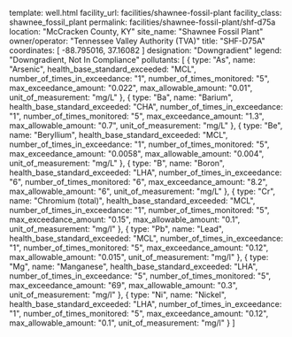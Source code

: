 template: well.html
facility_url: facilities/shawnee-fossil-plant
facility_class: shawnee_fossil_plant
permalink: facilities/shawnee-fossil-plant/shf-d75a
location: "McCracken County, KY"
site_name: "Shawnee Fossil Plant"
owner/operator: "Tennessee Valley Authority (TVA)"
title: "SHF-D75A"
coordinates: [
  -88.795016,
  37.16082
]
designation: "Downgradient"
legend: "Downgradient, Not In Compliance"
pollutants: [
  {
  type: "As",
  name: "Arsenic",
  health_base_standard_exceeded: "MCL",
  number_of_times_in_exceedance: "1",
  number_of_times_monitored: "5",
  max_exceedance_amount: "0.022",
  max_allowable_amount: "0.01",
  unit_of_measurement: "mg/L"
  },
  {
  type: "Ba",
  name: "Barium",
  health_base_standard_exceeded: "CHA",
  number_of_times_in_exceedance: "1",
  number_of_times_monitored: "5",
  max_exceedance_amount: "1.3",
  max_allowable_amount: "0.7",
  unit_of_measurement: "mg/L"
  },
  {
  type: "Be",
  name: "Beryllium",
  health_base_standard_exceeded: "MCL",
  number_of_times_in_exceedance: "1",
  number_of_times_monitored: "5",
  max_exceedance_amount: "0.0058",
  max_allowable_amount: "0.004",
  unit_of_measurement: "mg/L"
  },
  {
  type: "B",
  name: "Boron",
  health_base_standard_exceeded: "LHA",
  number_of_times_in_exceedance: "6",
  number_of_times_monitored: "6",
  max_exceedance_amount: "8.2",
  max_allowable_amount: "6",
  unit_of_measurement: "mg/L"
  },
  {
  type: "Cr",
  name: "Chromium (total)",
  health_base_standard_exceeded: "MCL",
  number_of_times_in_exceedance: "1",
  number_of_times_monitored: "5",
  max_exceedance_amount: "0.15",
  max_allowable_amount: "0.1",
  unit_of_measurement: "mg/l"
  },
  {
  type: "Pb",
  name: "Lead",
  health_base_standard_exceeded: "MCL",
  number_of_times_in_exceedance: "1",
  number_of_times_monitored: "5",
  max_exceedance_amount: "0.12",
  max_allowable_amount: "0.015",
  unit_of_measurement: "mg/l"
  },
  {
  type: "Mg",
  name: "Manganese",
  health_base_standard_exceeded: "LHA",
  number_of_times_in_exceedance: "5",
  number_of_times_monitored: "5",
  max_exceedance_amount: "69",
  max_allowable_amount: "0.3",
  unit_of_measurement: "mg/l"
  },
  {
  type: "Ni",
  name: "Nickel",
  health_base_standard_exceeded: "LHA",
  number_of_times_in_exceedance: "1",
  number_of_times_monitored: "5",
  max_exceedance_amount: "0.12",
  max_allowable_amount: "0.1",
  unit_of_measurement: "mg/l"
  }
]

